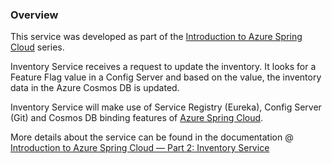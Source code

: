 ### Overview
This service was developed as part of the [Introduction to Azure Spring Cloud](https://medium.com/@smoothed9/introduction-to-azure-spring-cloud-part-1-introduction-azure-setup-30fc3ed84f2b) series. 

Inventory Service receives a request to update the inventory. It looks for a Feature Flag value in a Config Server and based on the value, the inventory data in the Azure Cosmos DB is updated. 

Inventory Service will make use of Service Registry (Eureka), Config Server (Git) and Cosmos DB binding features of [Azure Spring Cloud](https://azure.microsoft.com/en-us/services/spring-cloud/).

More details about the service can be found in the documentation @ [Introduction to Azure Spring Cloud — Part 2: Inventory Service](https://medium.com/@smoothed9/introduction-to-azure-spring-cloud-part-2-inventory-service-21ad1d5b0cd)